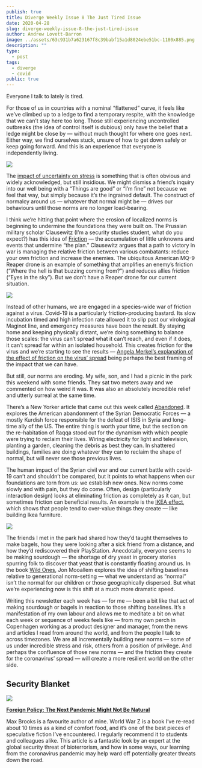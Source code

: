 ```yaml
---
publish: true
title: Diverge Weekly Issue 8 The Just Tired Issue
date: 2020-04-28
slug: diverge-weekly-issue-8-the-just-tired-issue
author: Andrew Lovett-Barron
image: ../assets/63c931b7a623167f8c39babf15a1d8024ebe51bc-1180x885.png
description: ""
type:
  - post
tags:
  - diverge
  - covid
public: true
---
```


Everyone I talk to lately is tired.

For those of us in countries with a nominal “flattened” curve, it feels like we’ve climbed up to a ledge to find a temporary respite, with the knowledge that we can’t stay here too long. Those still experiencing uncontrolled outbreaks (the idea of control itself is dubious) only have the belief that a ledge might be close by — without much thought for where one goes next. Either way, we find ourselves stuck, unsure of how to get down safely or keep going forward. And this is an experience that everyone is independently living.

![](../assets/a254673bd0cf6c730e318103e21e42ff0a8a5d8a-1180x786.jpg)

The [impact of uncertainty on stress](https://www.theatlantic.com/health/archive/2015/03/%0Ahow-uncertainty-fuels-anxiety/388066/) is something that is often obvious and widely acknowledged, but still insidious. We might dismiss a friend’s inquiry into our well being with a “Things are good” or “I’m fine” not because we feel that way, but simply because it’s the ingrained default. The construct of normalcy around us — whatever that normal might be — drives our behaviours until those norms are no longer load-bearing.

I think we’re hitting that point where the erosion of localized norms is beginning to undermine the foundations they were built on. The Prussian military scholar Clausewitz (I’m a security studies student, what do you expect?) has this idea of [Friction](http://www.strategybydesign.org/friction) — the accumulation of little unknowns and events that undermine “the plan.” Clausewitz argues that a path to victory in war is managing the relative friction between various combatants: reduce your own friction and increase the enemies. The ubiquitous American MQ-9 Reaper drone is an example of something that amplifies an enemy’s friction (“Where the hell is that buzzing coming from?”) and reduces allies friction (“Eyes in the sky”). But we don’t have a Reaper drone for our current situation.

![](../assets/15af66b910ad83ba9f2112ba343078f245489b6c-1180x786.jpg)

Instead of other humans, we are engaged in a species-wide war of friction against a virus. Covid-19 is a particularly friction-producing bastard. Its slow incubation timed and high infection rate allowed it to slip past our virological Maginot line, and emergency measures have been the result. By staying home and keeping physically distant, we’re doing something to balance those scales: the virus can’t spread what it can’t reach, and even if it does, it can’t spread far within an isolated household. This creates friction for the virus and we’re starting to see the results — [Angela Merkel’s explanation of the effect of friction on the virus’ spread](https://www.vox.com/2020/4/17/%0A21225916/coronavirus-in-germany-angela-merkel-lifting-lockdown) being perhaps the best framing of the impact that we can have.

But still, our norms are eroding. My wife, son, and I had a picnic in the park this weekend with some friends. They sat two meters away and we commented on how weird it was. It was also an absolutely incredible relief and utterly surreal at the same time.

There’s a New Yorker article that came out this week called [Abandoned](https://www.newyorker.com/%0Amagazine/2020/04/27/americas-abandonment-of-syria). It explores the American abandonment of the Syrian Democratic Forces — a mostly Kurdish force responsible for the defeat of ISIS in Syria and long-time ally of the US. The entire thing is worth your time, but the section on the re-habitation of Raqqa stood out for the dynamism with which people were trying to reclaim their lives. Wiring electricity for light and television, planting a garden, cleaning the debris as best they can. In shattered buildings, families are doing whatever they can to reclaim the shape of normal, but will never see those previous lives.

The human impact of the Syrian civil war and our current battle with covid-19 can’t and shouldn’t be compared, but it points to what happens when our foundations are torn from us: we establish new ones. New norms come slowly and with pain, but they do come. Often, design (particularly interaction design) looks at eliminating friction as completely as it can, but sometimes friction can beneficial results. An example is the [IKEA effect](https://en.wikipedia.org/wiki/IKEA_effect), which shows that people tend to over-value things they create — like building Ikea furniture.

![](../assets/d8e290861a9392f971a761d15b07b72159647cbd-1180x786.jpg)

The friends I met in the park had shared how they’d taught themselves to make bagels, how they were looking after a sick friend from a distance, and how they’d rediscovered their PlayStation. Anecdotally, everyone seems to be making sourdough — the shortage of dry yeast in grocery stories spurring folk to discover that yeast that is constantly floating around us. In the book [Wild Ones](https://amzn.to/2Sgs8Rr), Jon Mooallem explores the idea of shifting baselines relative to generational norm-setting — what we understand as “normal” isn’t the normal for our children or those geographically dispersed. But what we’re experiencing now is this shift at a much more dramatic speed.

Writing this newsletter each week has — for me — been a bit like that act of making sourdough or bagels in reaction to those shifting baselines. It’s a manifestation of my own labour and allows me to meditate a bit on what each week or sequence of weeks feels like — from my own perch in Copenhagen working as a product designer and manager, from the news and articles I read from around the world, and from the people I talk to across timezones. We are all incrementally building new norms — some of us under incredible stress and risk, others from a position of privilege. And perhaps the confluence of those new norms — and the friction they create for the coronavirus’ spread — will create a more resilient world on the other side.

## Security Blanket

![](../assets/f560e7fecd4bcf9aed4b51335e99be01a0544ce1-1180x663.jpg)

[**Foreign Policy: The Next Pandemic Might Not Be Natural**](https://foreignpolicy.com/2020/04/20/coronavirus-pandemic-bioterrorism-preparedness/)

Max Brooks is a favourite author of mine. World War Z is a book I’ve re-read about 10 times as a kind of comfort food, and it’s one of the best pieces of speculative fiction I’ve encountered. I regularly recommend it to students and colleagues alike. This article is a fantastic look by an expert at the global security threat of bioterrorism, and how in some ways, our learning from the coronavirus pandemic may help ward off potentially greater threats down the road.
